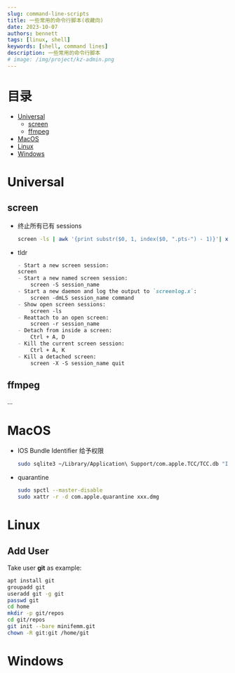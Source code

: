 ```yaml
---
slug: command-line-scripts
title: 一些常用的命令行脚本(收藏向)
date: 2023-10-07
authors: bennett
tags: [linux, shell]
keywords: [shell, command lines]
description: 一些常用的命令行脚本
# image: /img/project/kz-admin.png
---
```


# 目录
- [Universal](#Universal)
    - [screen](#screen)
    - [ffmpeg](#ffmpeg)
- [MacOS](#MacOS)
- [Linux](#Linux)
- [Windows](#Windows)

# Universal
## screen
- 终止所有已有 sessions
    ```sh
    screen -ls | awk '{print substr($0, 1, index($0, ".pts-") - 1)}'| xargs -I {} screen - {} -X quit
    ```
- tldr
    ```markdown
    - Start a new screen session:
    screen
    - Start a new named screen session:
        screen -S session_name
    - Start a new daemon and log the output to `screenlog.x`:
        screen -dmLS session_name command
    - Show open screen sessions:
        screen -ls
    - Reattach to an open screen:
        screen -r session_name
    - Detach from inside a screen:
        Ctrl + A, D
    - Kill the current screen session:
        Ctrl + A, K
    - Kill a detached screen:
        screen -X -S session_name quit
    ```

## ffmpeg
...

# MacOS

- IOS Bundle Identifier
    给予权限
    ```sh
    sudo sqlite3 ~/Library/Application\ Support/com.apple.TCC/TCC.db "INSERT or REPLACE INTO access VALUES('kTCCServiceMicrophone','com.apple.Terminal',0,0,4,1,NULL,NULL,0,'UNUSED',NULL,0,1622199671);"
    ```
- quarantine
    ```sh
    sudo spctl --master-disable
    sudo xattr -r -d com.apple.quarantine xxx.dmg
    ```
# Linux
## Add User
Take user **git** as example:
```sh
apt install git
groupadd git
useradd git -g git
passwd git
cd home
mkdir -p git/repos
cd git/repos
git init --bare minifemm.git
chown -R git:git /home/git

```
# Windows